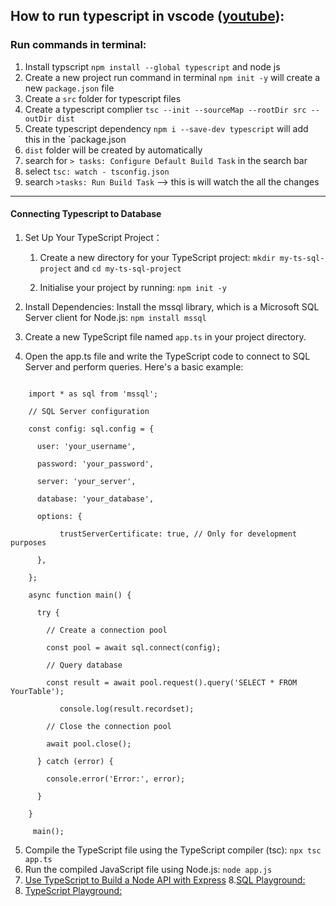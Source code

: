 ## How to run typescript in vscode ([youtube](https://www.youtube.com/watch?v=4zdBk6wisxc)): 

### Run commands in terminal: 
1. Install typscript `npm install --global typescript` and node js
2. Create a new project run command in terminal `npm init -y` will create a new `package.json` file
2. Create a `src` folder for typescript files  
3. Create a typescript complier `tsc --init --sourceMap --rootDir src --outDir dist`
4. Create typescript dependency `npm i --save-dev typescript` will add this in the `package.json 
5. `dist` folder will be created by automatically 
6. search for `> tasks: Configure Default Build Task` in the search bar
7. select `tsc: watch - tsconfig.json`
8. search `>tasks: Run Build Task` --> this is will watch the all the changes 

---

#### Connecting Typescript to Database
1. Set Up Your TypeScript Project：
    1. Create a new directory for your TypeScript project: `mkdir my-ts-sql-project` and  `cd my-ts-sql-project`

    2. Initialise your project by running: `npm init -y`

2. Install Dependencies: Install the mssql library, which is a Microsoft SQL Server client for Node.js: `npm install mssql`

3. Create a new TypeScript file named `app.ts` in your project directory.
4. Open the app.ts file and write the TypeScript code to connect to SQL Server and perform queries. Here's a basic example:

```

    import * as sql from 'mssql';
    
    // SQL Server configuration
    
    const config: sql.config = {
    
      user: 'your_username',
    
      password: 'your_password',
    
      server: 'your_server',
    
      database: 'your_database',
    
      options: {
    
           trustServerCertificate: true, // Only for development purposes
    
      },
    
    };
    
    async function main() {
    
      try {
    
        // Create a connection pool
    
        const pool = await sql.connect(config);
    
        // Query database
    
        const result = await pool.request().query('SELECT * FROM YourTable');
    
           console.log(result.recordset);
    
        // Close the connection pool
    
        await pool.close();
    
      } catch (error) {
    
        console.error('Error:', error);
    
      }
    
    }
    
     main();

```

5. Compile the TypeScript file using the TypeScript compiler (tsc): `npx tsc app.ts`
6. Run the compiled JavaScript file using Node.js: `node app.js`
7. [Use TypeScript to Build a Node API with Express](https://developer.okta.com/blog/2018/11/15/node-express-typescript)
8.[SQL Playground:](https://www.db-fiddle.com/)
9. [TypeScript Playground:](https://www.typescriptlang.org/play?#code/PTAEHUFMBsGMHsC2lQBd5oBYoCoE8AHSAZVgCcBLA1UABWgEM8BzM+AVwDsATAGiwoBnUENANQAd0gAjQRVSQAUCEmYKsTKGYUAbpGF4OY0BoadYKdJMoL+gzAzIoz3UNEiPOofEVKVqAHSKymAAmkYI7NCuqGqcANag8ABmIjQUXrFOKBJMggBcISGgoAC0oACCbvCwDKgU8JkY7p7ehCTkVDQS2E6gnPCxGcwmZqDSTgzxxWWVoASMFmgYkAAeRJTInN3ymj4d-jSCeNsMq-wuoPaOltigAKoASgAywhK7SbGQZIIz5VWCFzSeCrZagNYbChbHaxUDcCjJZLfSDbExIAgUdxkUBIursJzCFJtXydajBBCcQQ0MwAUVWDEQC0gADVHBQGNJ3KAALygABEAAkYNAMOB4GRonzFBTBPB3AERcwABS0+mM9ysygc9wASmCKhwzQ8ZC8iHFzmB7BoXzcZmY7AYzEg-Fg0HUiQ58D0Ii8fLpDKZgj5SWxfPADlQAHJhAA5SASPlBFQAeS+ZHegmdWkgR1QjgUrmkeFATjNOmGWH0KAQiGhwkuNok4uiIgMHGxCyYrA4PCCJSAA)
